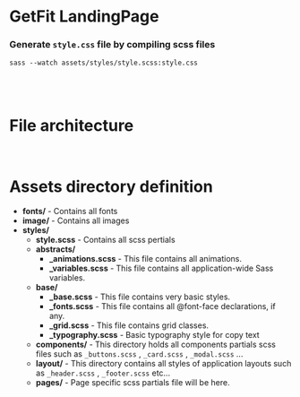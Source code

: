 # GetFit LandingPage

### Generate `style.css` file by compiling scss files
```
sass --watch assets/styles/style.scss:style.css
```
<br>
<br>

# File architecture
<br>

# Assets directory definition

* **fonts/** - Contains all fonts
* **image/** - Contains all images
* **styles/**
  * **style.scss** - Contains all scss pertials
  * **abstracts/**
    * **_animations.scss** - This file contains all animations.
    * **_variables.scss** - This file contains all application-wide Sass variables.
  * **base/**
    * **_base.scss** - This file contains very basic styles.
    * **_fonts.scss** - This file contains all @font-face declarations, if any.
    * **_grid.scss** - This file contains grid classes.
    * **_typography.scss** - Basic typography style for copy text  
   * **components/** - This directory holds all components partials scss files such as `_buttons.scss` , `_card.scss` , `_modal.scss` ...
   * **layout/** - This directory contains all styles of application layouts such as `_header.scss` , `_footer.scss` etc...
   * **pages/** - Page specific scss partials file will be here.